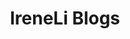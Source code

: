 ---
title: IreneLi Blogs
tags: [Deep Learning , CNN ,NLP ,Blogs and Reading material]
style: fill
color: light
description: I want to share my learning journals, notes, and programming exercises with you. The topics include data science, statistics, machine learning, deep learning, AI applications, etc.
external_url: https://ireneli.eu/
---